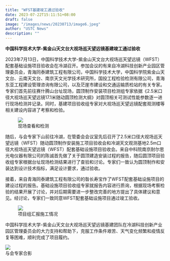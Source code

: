 ```yaml
---
title: "WFST基建竣工通过验收"
date: 2023-07-22T15:11:51+08:00
draft: false
image: "/images/news/20230713/image6.jpeg"
author: "USTC News"
description: ""
---
```


**中国科学技术大学-紫金山天文台大视场巡天望远镜基建竣工通过验收**

2023年7月13日，中国科学技术大学-紫金山天文台大视场巡天望远镜（WFST）配套基础设施项目验收会在冷湖召开。参加会议的有来自冷湖科技创新产业园区管理委员会，青海同泰建筑工程有限公司，中国科学技术大学，中国科学院紫金山天文台、云南天文台、南京天文光学技术研究所，国投工程检验检测有限公司，青海东亚工程建设管理咨询有限公司，以及茫崖市建设和交通运输质检站的有关专家。专家们首先前往赛什腾山台址现场，圆顶制作安装项目检测组专家依据《2.5米口径大视场巡天望远镜17.1米随动圆顶检测大纲》对圆顶相关可测试性能参数逐一进行现场检测并记录。同时，基建项目验收组专家对大视场巡天望远镜配套观测楼等相关建设内容进了考察和检验。


<figure>
<img src="/images/news/20230713/image1.png"/>
<figcaption>现场查看和检测</figcaption>
</figure>

随后，与会专家下山前往冷湖，在管委会会议室先后召开了2.5米口径大视场巡天望远镜（WFST）随动圆顶制作安装施工项目验收会和冷湖天文观测基地2.5m口径大视场巡天望远镜（WFST）配套基础设施项目验收会。来自中科院南京耐尔思光电仪器有限公司的陈诚首先做了关于圆顶建造安装过程的报告，随后圆顶项目验收组专家根据台址现场检测结果进行了查验和讨论。专家们一致认为圆顶制作和安装达到设计技术指标，满足设计要求，通过验收。

接着，来自青海同泰建筑工程有限公司的昝长寿宝作了WFST配套基础设施项目的建设过程的报告。基础设施项目验收组专家就报告内容进行质询，根据现场考察检验的结果开展了讨论，并对后期需要进一步整改完善的地方提出了具体建议和意见。经讨论，专家们一致同意WFST配套基础设施项目通过竣工验收。

<figure>
<img src="/images/news/20230713/image5.jpg"/>
<figcaption>项目组汇报施工情况</figcaption>
</figure>

中国科学技术大学-紫金山天文台大视场巡天望远镜基建团队在冷湖科技创新产业园区管理委员会的大力支持和帮助下，克服工作条件艰苦、天气变化频繁和疫情反复等困难，顺利完成了项目履约。

<img src="/images/news/20230713/image6.jpeg"/>
<figcaption>与会专家合影</figcaption>
</figure>